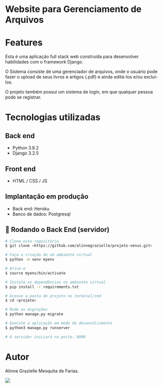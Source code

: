 # Website para Gerenciamento de Arquivos 

# Features

Esta é uma aplicação full stack web construída para desenvolver habilidades com o framework Django. 

O Sistema consiste de uma gerenciador de arquivos, onde o usuário pode fazer o upload de seus livros e artigos (.pdf) e ainda editá-los e/ou excluí-los. 

O projeto também possui um sistema de login, em que qualquer pessoa pode se registrar.

# Tecnologias utilizadas
## Back end
- Python 3.8.2
- Django 3.2.5

## Front end
- HTML / CSS / JS 

## Implantação em produção
- Back end: Heroku
- Banco de dados: Postgresql

## 🎲 Rodando o Back End (servidor)

```bash
# Clone este repositório
$ git clone <https://github.com/alinnegrazielle/projeto-venus.git>

# Faça a criação de um ambiente virtual
$ python -m venv myenv

# Ative-o
$ source myenv/bin/activate

# Instale as dependências no ambiente virtual
$ pip install -r requirements.txt

# Acesse a pasta do projeto no terminal/cmd
$ cd <projeto>

# Rode as migrações
$ python manage.py migrate

# Execute a aplicação em modo de desenvolvimento
$ python3 manage.py runserver

# O servidor iniciará na porta: 8000
```


# Autor

Alinne Grazielle Mesquita de Farias.


 [<img src="https://img.shields.io/badge/linkedin-%230077B5.svg?&style=for-the-badge&logo=linkedin&logoColor=white" />](https://www.linkedin.com/in/alinnegrazielle/)

